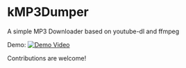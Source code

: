 # kMP3Dumper
A simple MP3 Downloader based on youtube-dl and ffmpeg

Demo:
[![Demo Video](http://img.youtube.com/vi/CTEVEHX4pTQ/maxresdefault.jpg)](https://www.youtube.com/watch?v=CTEVEHX4pTQ)

Contributions are welcome!
